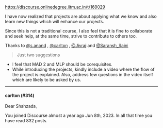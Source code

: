 https://discourse.onlinedegree.iitm.ac.in/t/169029

I have now realized that projects are about applying what we know and also learn new things which will enhance our projects.</p>
<p>Since this is not a traditional course, I also feel that it is fine to collaborate and seek help, at the same time, strive to contribute to others too.</p>
<p>Thanks to <a class="mention" href="/u/s.anand">@s.anand</a> , <a class="mention" href="/u/carlton">@carlton</a> , <a class="mention" href="/u/jivraj">@Jivraj</a>  and <a class="mention" href="/u/saransh_saini">@Saransh_Saini</a></p>
<blockquote>
<p>Just two suggestions</p>
</blockquote>
<ul>
<li>I feel that MAD 2 and MLP should be corequisites.</li>
<li>While introducing the projects, kindly include a video where the flow of the project is explained. Also, address few questions in the video itself which are likely to be asked by us.</li>
</ul><hr>

<h4>carlton (#314)</h4>
<p>Dear Shahzada,</p>
<p>You joined Discourse almost a year ago Jun 8th, 2023. In all that time you have read 832 posts.